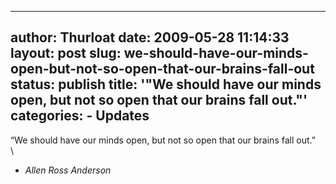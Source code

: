 --------------------------------------------------------------------------------
author: Thurloat
date: 2009-05-28 11:14:33
layout: post
slug: we-should-have-our-minds-open-but-not-so-open-that-our-brains-fall-out
status: publish
title: '"We should have our minds open, but not so open that our brains fall out."'
categories:
    - Updates
--------------------------------------------------------------------------------

“We should have our minds open, but not so open that our brains fall
out.”\
\
 - *Allen Ross Anderson*
